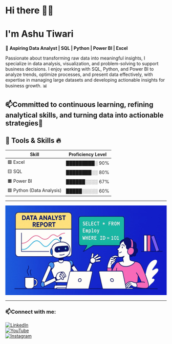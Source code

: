 #   Hi there 👋😃
#  I'm Ashu Tiwari  

🚀 **Aspiring Data Analyst | SQL | Python | Power BI | Excel**  

Passionate about transforming raw data into meaningful insights, I specialize in data analysis, visualization, and problem-solving to support business decisions. I enjoy working with SQL, Python, and Power BI to analyze trends, optimize processes, and present data effectively, with expertise in managing large datasets and developing actionable insights for business growth. 📊

## 📫Committed to continuous learning, refining analytical skills, and turning data into actionable strategies🚀 


## 💼 Tools & Skills 🔥
| Skill                      | Proficiency Level |
|---------------------------|-------------------|
| 🟩 Excel                  | █████████░ 90%    |
| 🟨 SQL                    | ████████░░ 80%    |
| 🟧 Power BI               | ██████░░░░ 67%    |
| 🟦 Python (Data Analysis) | █████░░░░░ 60%    |

---


![ ](https://github.com/Ashu-Data-Analytix/Ashu-Data-Analytix/blob/main/png.jpeg?raw=true)

---
### 📫**Connect with me:**  

[![LinkedIn](https://img.shields.io/badge/LinkedIn-AshuTiwari-blue?logo=linkedin)](https://www.linkedin.com/in/ashu-tiwari-277b75344)    
[![YouTube](https://img.shields.io/badge/YouTube-DataAnalytix__Code-red?logo=youtube&logoColor=white)](https://www.youtube.com/@DataAnalytix_Code)                                 
[![Instagram](https://img.shields.io/badge/Instagram-_data_analytix-purple?logo=instagram&logoColor=white)](https://www.instagram.com/_data_analytix/)

